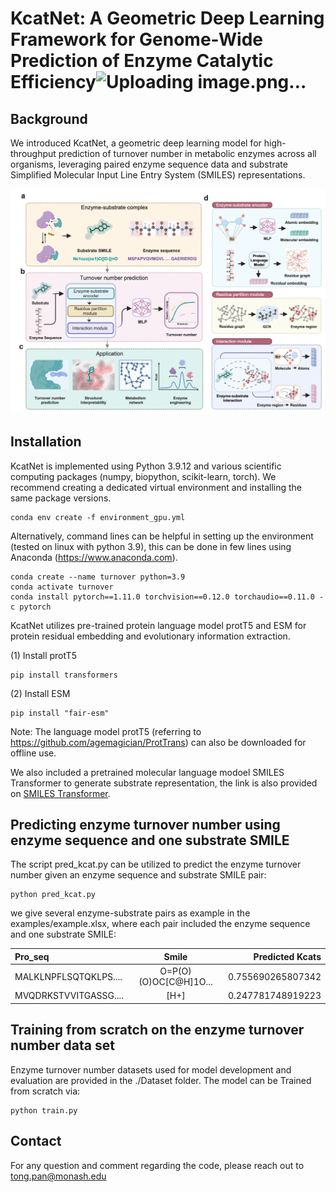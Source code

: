 # KcatNet: A Geometric Deep Learning Framework for Genome-Wide Prediction of Enzyme Catalytic Efficiency![Uploading image.png…]()


## Background

We introduced KcatNet, a geometric deep learning model for high-throughput prediction of turnover number in metabolic enzymes across all organisms, leveraging paired enzyme sequence data and substrate Simplified Molecular Input Line Entry System (SMILES) representations.

<img src="image/KcatNet.png" width="900"/>


## Installation
KcatNet is implemented using Python 3.9.12 and various scientific computing packages (numpy, biopython, scikit-learn, torch). We recommend creating a dedicated virtual environment and installing the same package versions.

```
conda env create -f environment_gpu.yml
```

Alternatively, command lines can be helpful in setting up the environment (tested on linux with python 3.9), this can be done in few lines using Anaconda (https://www.anaconda.com).

```
conda create --name turnover python=3.9
conda activate turnover
conda install pytorch==1.11.0 torchvision==0.12.0 torchaudio==0.11.0 -c pytorch 
```

KcatNet utilizes pre-trained protein language model protT5 and ESM for protein residual embedding and evolutionary information extraction. 

(1) Install protT5

```
pip install transformers 
```

(2) Install ESM

```
pip install "fair-esm"
```
Note: The language model protT5 (referring to https://github.com/agemagician/ProtTrans) can also be downloaded for offline use.

We also included a pretrained molecular language modoel SMILES Transformer to generate substrate representation, the link is also provided on  [SMILES Transformer](https://github.com/DSPsleeporg/smiles-transformer).


## Predicting enzyme turnover number using enzyme sequence and one substrate SMILE

The script pred_kcat.py can be utilized to predict the enzyme turnover number given an enzyme sequence and substrate SMILE pair:

```
python pred_kcat.py 
```
we give several enzyme-substrate pairs as example in the examples/example.xlsx, where each pair included the enzyme sequence and one substrate SMILE:

 | Pro_seq            |         Smile         | Predicted Kcats |
|:----------------------|:---------------------:|----------------:|
| MALKLNPFLSQTQKLPS.... | O=P(O)(O)OC[C@H]1O... |   0.755690265807342       |
| MVQDRKSTVVITGASSG.... |         [H+]          |     0.247781748919223     |

## Training from scratch on the enzyme turnover number data set
Enzyme turnover number datasets used for model development and evaluation are provided in the ./Dataset folder. The model can be Trained from scratch via:

```
python train.py
```

## Contact
For any question and comment regarding the code, please reach out to
tong.pan@monash.edu
